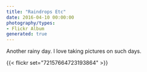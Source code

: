 ```yaml
---
title: "Raindrops Etc"
date: 2016-04-10 00:00:00
photography/types:
- Flickr Album
generated: true
---
```

Another rainy day. I love taking pictures on such days.

{{< flickr set="72157664723193864" >}}
